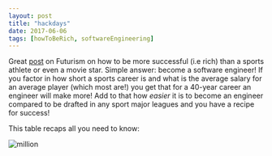 ```yaml
---
layout: post
title: "hackdays"
date: 2017-06-06
tags: [howToBeRich, softwareEngineering]
---
```


Great [post](https://futurism.com/if-you-want-to-change-the-future-become-a-software-engineer/) on Futurism on how to be more successful (i.e rich) than a sports athlete or even a movie star. Simple answer: become a software engineer! If you factor in how short a sports career is and what is the average salary for an average player (which most are!) you get that for a 40-year career an engineer will make more! Add to that how *easier* it is to become an engineer compared to be drafted in any sport major leagues and you have a recipe for success!

This table recaps all you need to know:

![million](https://futurism.com/wp-content/uploads/2017/02/Paysa-Engineering-100616-3-1.jpg)